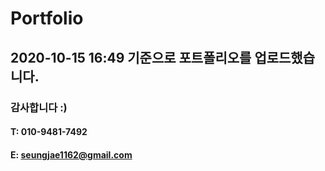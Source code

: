 # Portfolio
## 2020-10-15 16:49 기준으로 포트폴리오를 업로드했습니다.
### 감사합니다 :)
#### T: 010-9481-7492
#### E: seungjae1162@gmail.com

